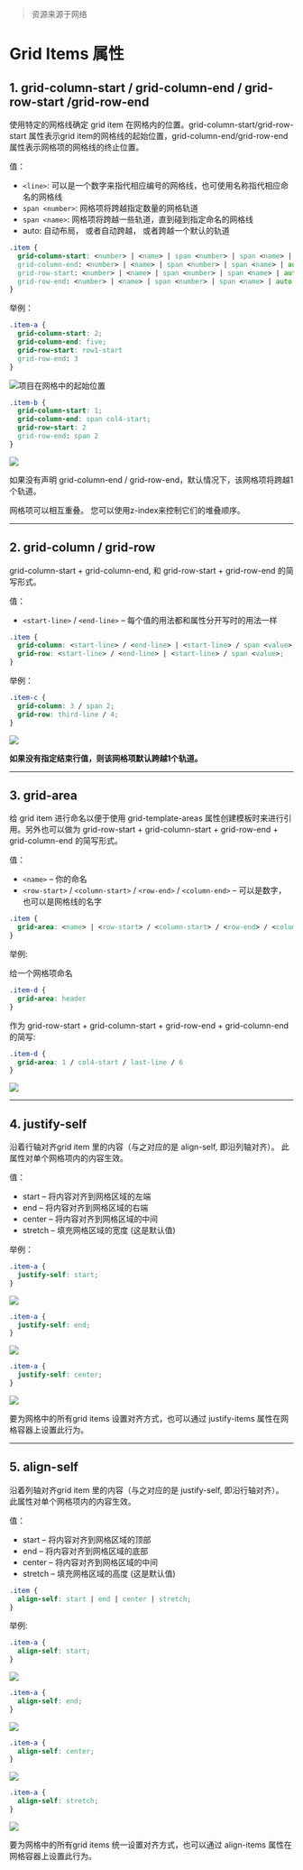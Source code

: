> 资源来源于网络

# Grid Items 属性


## 1.  grid-column-start / grid-column-end / grid-row-start /grid-row-end

使用特定的网格线确定 grid item 在网格内的位置。grid-column-start/grid-row-start 属性表示grid item的网格线的起始位置，grid-column-end/grid-row-end属性表示网格项的网格线的终止位置。

值：

* `<line>`: 可以是一个数字来指代相应编号的网格线，也可使用名称指代相应命名的网格线
* `span <number>`: 网格项将跨越指定数量的网格轨道
* `span <name>`: 网格项将跨越一些轨道，直到碰到指定命名的网格线
* auto: 自动布局， 或者自动跨越， 或者跨越一个默认的轨道

```css
.item {
  grid-column-start: <number> | <name> | span <number> | span <name> | auto
  grid-column-end: <number> | <name> | span <number> | span <name> | auto
  grid-row-start: <number> | <name> | span <number> | span <name> | auto
  grid-row-end: <number> | <name> | span <number> | span <name> | auto
}
```

举例：

```css
.item-a {
  grid-column-start: 2;
  grid-column-end: five;
  grid-row-start: row1-start
  grid-row-end: 3
}
```

![项目在网格中的起始位置](./images/grid_column_start.jpg)

```css
.item-b {
  grid-column-start: 1;
  grid-column-end: span col4-start;
  grid-row-start: 2
  grid-row-end: span 2
}
```

![](./images/grid_column_end.jpg)

如果没有声明 grid-column-end / grid-row-end，默认情况下，该网格项将跨越1个轨道。

网格项可以相互重叠。 您可以使用z-index来控制它们的堆叠顺序。

---

## 2. grid-column / grid-row

grid-column-start + grid-column-end, 和 grid-row-start + grid-row-end 的简写形式。

值：

* `<start-line>` / `<end-line>` – 每个值的用法都和属性分开写时的用法一样

```css
.item {
  grid-column: <start-line> / <end-line> | <start-line> / span <value>;
  grid-row: <start-line> / <end-line> | <start-line> / span <value>;
}
```

举例：

```css
.item-c {
  grid-column: 3 / span 2;
  grid-row: third-line / 4;
}
```

![](./images/grid_column_span.jpg)

**如果没有指定结束行值，则该网格项默认跨越1个轨道。**

---

## 3. grid-area

给 grid item 进行命名以便于使用 grid-template-areas 属性创建模板时来进行引用。另外也可以做为 grid-row-start + grid-column-start + grid-row-end + grid-column-end 的简写形式。

值：

* `<name>` – 你的命名
* `<row-start>` / `<column-start>` / `<row-end>` / `<column-end>` – 可以是数字，也可以是网格线的名字

```css
.item {
  grid-area: <name> | <row-start> / <column-start> / <row-end> / <column-end>;
}
```

举例:

给一个网格项命名

```css
.item-d {
  grid-area: header
}
```

作为 grid-row-start + grid-column-start + grid-row-end + grid-column-end 的简写:

```css
.item-d {
  grid-area: 1 / col4-start / last-line / 6
}
```

![](./images/grid_area-1.jpg)

---

## 4. justify-self

沿着行轴对齐grid item 里的内容（与之对应的是 align-self, 即沿列轴对齐）。 此属性对单个网格项内的内容生效。

值：

* start – 将内容对齐到网格区域的左端
* end – 将内容对齐到网格区域的右端
* center – 将内容对齐到网格区域的中间
* stretch – 填充网格区域的宽度 (这是默认值)

举例：

```css
.item-a {
  justify-self: start;
}
```

![](./images/self1.jpg)

```css
.item-a {
  justify-self: end;
}
```

![](./images/self2.jpg)

```css
.item-a {
  justify-self: center;
}
```

![](./images/self3.jpg)

要为网格中的所有grid items 设置对齐方式，也可以通过 justify-items 属性在网格容器上设置此行为。

---

## 5. align-self

沿着列轴对齐grid item 里的内容（与之对应的是 justify-self, 即沿行轴对齐）。 此属性对单个网格项内的内容生效。

值：

* start – 将内容对齐到网格区域的顶部
* end – 将内容对齐到网格区域的底部
* center – 将内容对齐到网格区域的中间
* stretch – 填充网格区域的高度 (这是默认值)

```css
.item {
  align-self: start | end | center | stretch;
}
```

举例:

```css
.item-a {
  align-self: start;
}
```

![](./images/self_start.jpg)

```css
.item-a {
  align-self: end;
}
```

![](./images/self_end.jpg)

```css
.item-a {
  align-self: center;
}
```

![](./images/self_center.jpg)

```css
.item-a {
  align-self: stretch;
}
```

![](./images/self_stretch.jpg)

要为网格中的所有grid items 统一设置对齐方式，也可以通过 align-items 属性在网格容器上设置此行为。
